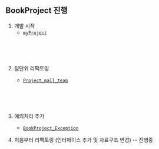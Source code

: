 ## BookProject 진행

1. 개발 시작
   - [`myProject`](BookProjects%2FmyProject)
<br>
<br>
<br>
   
2. 팀단위 리팩토링

   - [`Project_mall_team`](Project_mall_team)
<br>
<br>
<br>
   
3. 예외처리 추가

   - [`BookProject_Exception`](BookProject_Exception)

4. 처음부터 리팩토링 (인터페이스 추가 및 자료구조 변경)  -- 진행중